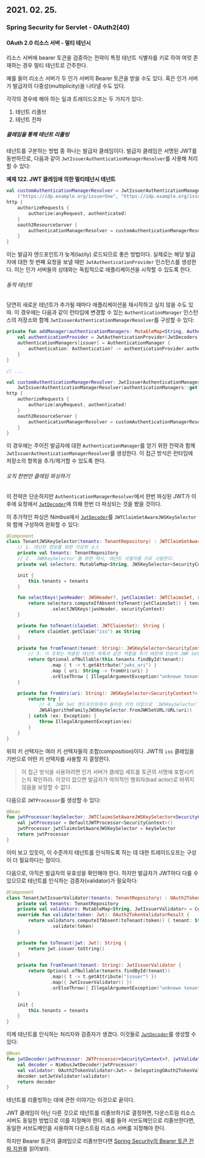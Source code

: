 ## 2021. 02. 25.

### Spring Security for Servlet - OAuth2(40)

#### OAuth 2.0 리소스 서버 - 멀티 테넌시

리소스 서버에 bearer 토큰을 검증하는 전략이 특정 테넌트 식별자를 키로 하여 여럿 존재하는 경우 멀티 테넌트로 간주한다.

예를 들어 리소스 서버가 두 인가 서버의 Bearer 토큰을 받을 수도 있다. 혹은 인가 서버가 발급자의 다중성(multiplicity)을 나타낼 수도 있다. 

각각의 경우에 해야 하는 일과 트레이드오프는 두 가지가 있다:

1. 테넌트 리졸브
2. 테넌트 전파

##### 클레임을 통해 테넌트 리졸빙

테넌트를 구분하는 방법 중 하나는 발급자 클레임이다. 발급자 클레임은 서명된 JWT를 동반하므로, 다음과 같이 `JwtIssuerAuthenticationManagerResolver`를 사용해 처리할 수 있다:

**예제 122. JWT 클레임에 의한 멀티테넌시 테넌트**

```kotlin
val customAuthenticationManagerResolver = JwtIssuerAuthenticationManagerResolver
    ("https://idp.example.org/issuerOne", "https://idp.example.org/issuerTwo")
http {
    authorizeRequests {
        authorize(anyRequest, authenticated)
    }
    oauth2ResourceServer {
        authenticationManagerResolver = customAuthenticationManagerResolver
    }
}
```

이는 발급자 엔드포인트가 늦게(lazily) 로드되므로 좋은 방법이다. 실제로는 해당 발급자에 대한 첫 번째 요청을 보낼 때만 `JwtAuthenticationProvider` 인스턴스를 생성한다. 이는 인가 서버들의 상태와는 독립적으로 애플리케이션을 시작할 수 있도록 한다.

###### 동적 테넌트

당연히 새로운 테넌트가 추가될 때마다 애플리케이션을 재시작하고 싶지 않을 수도 있따. 이 경우에는 다음과 같이 런타임에 변경할 수 있는 `AuthenticationManager` 인스턴스의 저장소와 함께 `JwtIssuerAuthenticationManagerResolver`를 구성할 수 있다:

```kotlin
private fun addManager(authenticationManagers: MutableMap<String, AuthenticationManager>, issuer: String) {
    val authenticationProvider = JwtAuthenticationProvider(JwtDecoders.fromIssuerLocation(issuer))
    authenticationManagers[issuer] = AuthenticationManager {
        authentication: Authentication? -> authenticationProvider.authenticate(authentication)
    }
}

// ...

val customAuthenticationManagerResolver: JwtIssuerAuthenticationManagerResolver =
    JwtIssuerAuthenticationManagerResolver(authenticationManagers::get)
http {
    authorizeRequests {
        authorize(anyRequest, authenticated)
    }
    oauth2ResourceServer {
        authenticationManagerResolver = customAuthenticationManagerResolver
    }
}
```

이 경우에는 주어진 발급자에 대한 `AuthenticationManager`를 얻기 위한 전략과 함께 `JwtIssuerAuthenticationManagerResolver`를 생성한다. 이 접근 방식은 런타임에 저장소의 항목을 추가/제거할 수 있도록 한다.

###### 오직 한번만 클레임 파싱하기

이 전략은 단순하지만 `AuthenticationManagerResolver`에서 한번 파싱된 JWT가 이후에 요청에서 [`JwtDecoder`][jwt-decoder]에 의해 한번 더 파싱되는 것을 봤을 것이다.

이 추가적인 파싱은 Nimbus에서 [`JwtDecoder`][jwt-decoder]를 `JWTClaimSetAwareJWSKeySelector`와 함께 구성하여 완화할 수 있다:

```kotlin
@Component
class TenantJWSKeySelector(tenants: TenantRepository) : JWTClaimSetAwareJWSKeySelector<SecurityContext> {
  	// 1. 테넌트 정보를 위한 가상의 소스
    private val tenants: TenantRepository 
  	// 2. `JWKKeySelector`를 위한 캐시, 테넌트 식별자를 키로 사용한다.
    private val selectors: MutableMap<String, JWSKeySelector<SecurityContext>> = ConcurrentHashMap() 

    init {
        this.tenants = tenants
    }

    fun selectKeys(jwsHeader: JWSHeader?, jwtClaimsSet: JWTClaimsSet, securityContext: SecurityContext): List<Key?> {
        return selectors.computeIfAbsent(toTenant(jwtClaimsSet)) { tenant: String -> fromTenant(tenant) }
                .selectJWSKeys(jwsHeader, securityContext)
    }

    private fun toTenant(claimSet: JWTClaimsSet): String {
        return claimSet.getClaim("iss") as String
    }

    private fun fromTenant(tenant: String): JWSKeySelector<SecurityContext> {
      	// 3. 이 조회는 허용된 테넌트 목록과 같은 역할을 하기 때문에 단순히 JWK Set 엔드포인트를 계산하는 것보다 보안 상 안전하다.
        return Optional.ofNullable(this.tenants.findById(tenant)) 
                .map { t -> t.getAttrbute("jwks_uri") }
                .map { uri: String -> fromUri(uri) }
                .orElseThrow { IllegalArgumentException("unknown tenant") }
    }

    private fun fromUri(uri: String): JWSKeySelector<SecurityContext?> {
        return try {
          	// 4. JWK Set 엔드포인트에서 돌아온 키의 타입으로 `JWSKeySelector`를 생성한다. 이 늦은 조회(lazy lookup)는 애플리케이션을 시작할 때 모든 테넌트를 구성할 필요가 없다는 의미이다.
            JWSAlgorithmFamilyJWSKeySelector.fromJWKSetURL(URL(uri)) 
        } catch (ex: Exception) {
            throw IllegalArgumentException(ex)
        }
    }
}
```

위의 키 선택자는 여러 키 선택자들의 조합(composition)이다. JWT의 `iss` 클레임을 기반으로 어떤 키 선택자를 사용할 지 결정한다.

> 이 접근 방식을 사용하려면 인가 서버가 클레임 세트를 토큰의 서명에 포함시키는지 확인하라. 이것이 없으면 발급자가 악의적인 행위자(bad actor)로 바뀌지 않음을 보장할 수 없다.

다음으로 `JWTProcessor`를 생성할 수 있다:

```kotlin
@Bean
fun jwtProcessor(keySelector: JWTClaimsSetAwareJWSKeySelector<SecurityContext>): JWTProcessor<SecurityContext> {
    val jwtProcessor = DefaultJWTProcessor<SecurityContext>()
    jwtProcessor.jwtClaimsSetAwareJWSKeySelector = keySelector
    return jwtProcessor
}
```

이미 보고 있듯이, 이 수준까지 테넌트를 인식하도록 하는 데 대한 트레이드오프는 구성이 더 필요하다는 점이다.

다음으로, 아직은 발급자의 유효성을 확인해야 한다. 하지만 발급자가 JWT마다 다를 수 있으므로 테넌트를 인식하는 검증자(validator)가 필요하다:

```kotlin
@Component
class TenantJwtIssuerValidator(tenants: TenantRepository) : OAuth2TokenValidator<Jwt> {
    private val tenants: TenantRepository
    private val validators: MutableMap<String, JwtIssuerValidator> = ConcurrentHashMap()
    override fun validate(token: Jwt): OAuth2TokenValidatorResult {
        return validators.computeIfAbsent(toTenant(token)) { tenant: String -> fromTenant(tenant) }
                .validate(token)
    }

    private fun toTenant(jwt: Jwt): String {
        return jwt.issuer.toString()
    }

    private fun fromTenant(tenant: String): JwtIssuerValidator {
        return Optional.ofNullable(tenants.findById(tenant))
                .map({ t -> t.getAttribute("issuer") })
                .map({ JwtIssuerValidator() })
                .orElseThrow({ IllegalArgumentException("unknown tenant") })
    }

    init {
        this.tenants = tenants
    }
}
```

이제 테넌트를 인식하는 처리자와 검증자가 생겼다. 이것들로 [`JwtDecoder`][jwt-decoder]를 생성할 수 있다:

```kotlin
@Bean
fun jwtDecoder(jwtProcessor: JWTProcessor<SecurityContext>?, jwtValidator: OAuth2TokenValidator<Jwt>?): JwtDecoder {
    val decoder = NimbusJwtDecoder(jwtProcessor)
    val validator: OAuth2TokenValidator<Jwt> = DelegatingOAuth2TokenValidator(JwtValidators.createDefault(), jwtValidator)
    decoder.setJwtValidator(validator)
    return decoder
}
```

테넌트를 리졸빙하는 데에 관한 이야기는 이것으로 끝이다.

JWT 클레임이 아닌 다른 것으로 테넌트를 리졸브하기로 결정하면, 다운스트림 리소스 서버도 동일한 방법으로 이를 지정해야 한다. 예를 들어 서브도메인으로 리졸브한다면, 동일한 서브도메인을 사용하여 다운스트림 리소스 서버를 지정해야 한다.

하지만 Bearer 토큰의 클레임으로 리졸브한다면 [Spring Security의 Bearer 토큰 전파 지원][spring-security-bearer-token-propagation-support]를 읽어보라.



[jwt-decoder]: https://docs.spring.io/spring-security/site/docs/5.4.1/reference/html5/#oauth2resourceserver-jwt-architecture-jwtdecoder
[spring-security-bearer-token-propagation-support]: https://docs.spring.io/spring-security/site/docs/5.4.1/reference/html5/#oauth2resourceserver-bearertoken-resolver